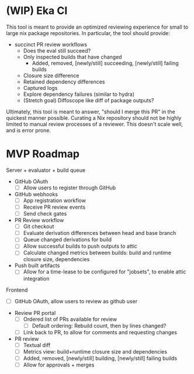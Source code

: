 # (WIP) Eka CI

This tool is meant to provide an optimized reviewing experience for small to
large nix package repositories. In particular, the tool should provide:
- succinct PR review workflows
  - Does the eval still succeed?
  - Only inspected builds that have changed
    - Added, removed, [newly/still] succeeding, [newly/still] failing builds
  - Closure size difference
  - Retained dependency differences
  - Captured logs
  - Explore dependency failures (similar to hydra)
  - (Stretch goal) Diffoscope like diff of package outputs?

Ultimately, this tool is meant to answer, "should I merge this PR" in the quickest manner possible.
Curating a Nix repository should not be highly limited to manual review processes of a reviewer.
This doesn't scale well, and is error prone.

# MVP Roadmap

Server + evaluator + build queue

- GitHub OAuth
  - [ ] Allow users to register through GitHub
- GitHub webhooks
  - [ ] App registration workflow
  - [ ] Receive PR review events
  - [ ] Send check gates
- PR Review workflow
  - [ ] Git checkout
  - [ ] Evaluate derivation differences between head and base branch
  - [ ] Queue changed derivations for build
  - [ ] Allow successful builds to push outputs to attic
  - [ ] Calculate changed metrics between builds: build and runtime closure size, dependencies
- Push built artifacts
  - [ ] Allow for a time-lease to be configured for "jobsets", to enable attic integration

Frontend

- [ ] GitHub OAuth, allow users to review as github user
- Review PR portal
  - [ ] Ordered list of PRs available for review
    - [ ] Default ordering: Rebuild count, then by lines changed?
  - [ ] Link back to PR, to allow for comments and requesting changes
- PR review
  - [ ] Textual diff
  - [ ] Metrics view: build+runtime closure size and dependencies
  - [ ] Added, removed, [newly/still] building, [newly/still] failing builds
  - [ ] Allow for approvals + merges
